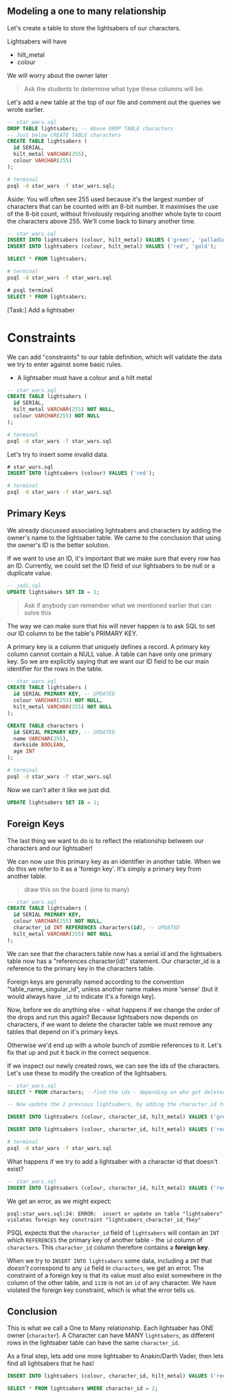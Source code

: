 ## Modeling a one to many relationship

Let's create a table to store the lightsabers of our characters.

Lightsabers will have

* hilt_metal
* colour

We will worry about the owner later

> Ask the students to determine what type these columns will be.

Let's add a new table at the top of our file and comment out the queries we wrote earlier.

```sql
-- star_wars.sql
DROP TABLE lightsabers; -- Above DROP TABLE characters
-- Just below CREATE TABLE characters
CREATE TABLE lightsabers (
  id SERIAL,
  hilt_metal VARCHAR(255),
  colour VARCHAR(255)
);
```

```zsh
# terminal
psql -d star_wars -f star_wars.sql;
```

Aside: You will often see 255 used because it's the largest number of characters that can be counted with an 8-bit number. It maximises the use of the 8-bit count, without frivolously requiring another whole byte to count the characters above 255. We'll come back to binary another time.

```sql
-- star_wars.sql
INSERT INTO lightsabers (colour, hilt_metal) VALUES ('green', 'palladium');
INSERT INTO lightsabers (colour, hilt_metal) VALUES ('red', 'gold');

SELECT * FROM lightsabers;
```

```zsh
# terminal
psql -d star_wars -f star_wars.sql
```

```sql
# psql terminal
SELECT * FROM lightsabers;
```

[Task:] Add a lightsaber

# Constraints

We can add "constraints" to our table definition, which will validate the data we try to enter against some basic rules.

* A lightsaber must have a colour and a hilt metal

```sql
-- star_wars.sql
CREATE TABLE lightsabers (
  id SERIAL,
  hilt_metal VARCHAR(255) NOT NULL,
  colour VARCHAR(255) NOT NULL
);
```

```zsh
# terminal
psql -d star_wars -f star_wars.sql
```

Let's try to insert some invalid data.

```sql
# star_wars.sql
INSERT INTO lightsabers (colour) VALUES ('red');
```

```zsh
# terminal
psql -d star_wars -f star_wars.sql
```

## Primary Keys

We already discussed associating lightsabers and characters by adding the owner's name to the lightsaber table. We came to the conclusion that using the owner's ID is the better solution.

If we want to use an ID, it's important that we make sure that every row has an ID. Currently, we could set the ID field of our lightsabers to be null or a duplicate value.

```sql
-- jedi.sql
UPDATE lightsabers SET ID = 1;
```

> Ask if anybody can remember what we mentioned earlier that can solve this

The way we can make sure that his will never happen is to ask SQL to set our ID column to be the table's PRIMARY KEY.

A primary key is a column that uniquely defines a record. A primary key column cannot contain a NULL value. A table can have only one primary key. So we are explicitly saying that we want our ID field to be our main identifier for the rows in the table.

```sql
-- star_wars.sql
CREATE TABLE lightsabers (
  id SERIAL PRIMARY KEY, -- UPDATED
  colour VARCHAR(255) NOT NULL,
  hilt_metal VARCHAR(255) NOT NULL
);

CREATE TABLE characters (
  id SERIAL PRIMARY KEY, -- UPDATED
  name VARCHAR(255),
  darkside BOOLEAN,
  age INT
);
```

```zsh
# terminal
psql -d star_wars -f star_wars.sql
```

Now we can't alter it like we just did.

```sql
UPDATE lightsabers SET ID = 1;
```

## Foreign Keys

The last thing we want to do is to reflect the relationship between our characters and our lightsaber!

We can now use this primary key as an identifier in another table. When we do this we refer to it as a 'foreign key'. It's simply a primary key from another table.

> draw this on the board (one to many)

```sql
-- star_wars.sql
CREATE TABLE lightsabers (
  id SERIAL PRIMARY KEY,
  colour VARCHAR(255) NOT NULL,
  character_id INT REFERENCES characters(id), -- UPDATED
  hilt_metal VARCHAR(255) NOT NULL
);
```

We can see that the characters table now has a serial id and the lightsabers table now has a "references character(id)" statement. Our character_id is a reference to the primary key in the characters table.

Foreign keys are generally named according to the convention "table_name_singular_id", unless another name makes more 'sense' (but it would always have `_id` to indicate it's a foreign key).

Now, before we do anything else - what happens if we change the order of the drops and run this again? Because lightsabers now depends on characters, if we want to delete the character table we must remove any tables that depend on it's primary keys.

Otherwise we'd end up with a whole bunch of zombie references to it. Let's fix that up and put it back in the correct sequence.

If we inspect our newly created rows, we can see the ids of the characters. Let's use these to modify the creation of the lightsabers.

```sql
-- star_wars.sql
SELECT * FROM characters; --find the ids - depending on who got deleted 1 should be gone...

-- Now update the 2 previous lightsabers, by adding the character_id to them

INSERT INTO lightsabers (colour, character_id, hilt_metal) VALUES ('green', 2, 'palladium');

INSERT INTO lightsabers (colour, character_id, hilt_metal) VALUES ('red', 3, 'gold');
```

```zsh
# terminal
psql -d star_wars -f star_wars.sql
```

What happens if we try to add a lightsaber with a character id that doesn't exist?

```sql
-- star_wars.sql
INSERT INTO lightsabers (colour, character_id, hilt_metal) VALUES ('red', 1138, 'gold');
```

We get an error, as we might expect:

```
psql:star_wars.sql:24: ERROR:  insert or update on table "lightsabers" violates foreign key constraint "lightsabers_character_id_fkey"
```

PSQL expects that the `character_id` field of `lightsabers` will contain an `INT` which `REFERENCES` the primary key of another table - the `id` column of `characters`. This `character_id` column therefore contains a **foreign key**.

When we try to `INSERT INTO lightsabers` some data, including a `INT` that _doesn't_ correspond to any `id` field in `characters`, we get an error. The constraint of a foreign key is that its value must also exist somewhere in the column of the other table, and `1138` is not an `id` of any character. We have violated the foreign key constraint, which is what the error tells us.

## Conclusion

This is what we call a One to Many relationship. Each lightsaber has ONE owner (`character`). A Character can have MANY `lightsabers`, as different rows in the lightsaber table can have the same `character_id`.

As a final step, lets add one more lightsaber to Anakin/Darth Vader, then lets find all lightsabers that he has!

```sql
INSERT INTO lightsabers (colour, character_id, hilt_metal) VALUES ('red', 2, 'titanium');

SELECT * FROM lightsabers WHERE character_id = 2;
```
